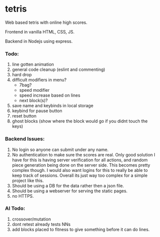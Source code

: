 # tetris

Web based tetris with online high scores.

Frontend in vanilla HTML, CSS, JS.

Backend in Nodejs using express.

### Todo:

1. line gotten animation
1. general code cleanup (eslint and commenting)
1. hard drop
1. difficult modifiers in menu?
   - 7bag?
   - speed modifier
   - speed increase based on lines
   - next block(s)?
1. save name and keybinds in local storage
1. keybind for pause button
1. reset button
1. ghost blocks (show where the block would go if you didnt touch the keys)

### Backend Issues:

1. No login so anyone can submit under any name.
1. No authentication to make sure the scores are real. Only good solution I have for this is having server verification for all actions, and random piece generation being done on the server side. This becomes pretty complex though. I would also want logins for this to really be able to keep track of sessions. Overall its just way too complex for a simple project like this.
1. Should be using a DB for the data rather then a json file.
1. Should be using a webserver for serving the static pages.
1. no HTTPS.



### AI Todo:

1. crossover/mutation
2. dont retest already tests NNs
3. add blocks placed to fitness to give something before it can do lines.
